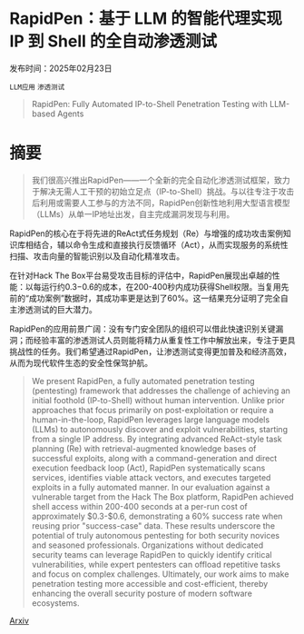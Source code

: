 # RapidPen：基于 LLM 的智能代理实现 IP 到 Shell 的全自动渗透测试

发布时间：2025年02月23日

`LLM应用` `渗透测试`

> RapidPen: Fully Automated IP-to-Shell Penetration Testing with LLM-based Agents

# 摘要

> 我们很高兴推出RapidPen——一个全新的完全自动化渗透测试框架，致力于解决无需人工干预的初始立足点（IP-to-Shell）挑战。与以往专注于攻击后利用或需要人工参与的方法不同，RapidPen创新性地利用大型语言模型（LLMs）从单一IP地址出发，自主完成漏洞发现与利用。

RapidPen的核心在于将先进的ReAct式任务规划（Re）与增强的成功攻击案例知识库相结合，辅以命令生成和直接执行反馈循环（Act），从而实现服务的系统性扫描、攻击向量的智能识别以及自动化精准攻击。

在针对Hack The Box平台易受攻击目标的评估中，RapidPen展现出卓越的性能：以每运行约$0.3-$0.6的成本，在200-400秒内成功获得Shell权限。当复用先前的“成功案例”数据时，其成功率更是达到了60%。这一结果充分证明了完全自主渗透测试的巨大潜力。

RapidPen的应用前景广阔：没有专门安全团队的组织可以借此快速识别关键漏洞；而经验丰富的渗透测试人员则能将精力从重复性工作中解放出来，专注于更具挑战性的任务。我们希望通过RapidPen，让渗透测试变得更加普及和经济高效，从而为现代软件生态的安全性保驾护航。

> We present RapidPen, a fully automated penetration testing (pentesting) framework that addresses
  the challenge of achieving an initial foothold (IP-to-Shell) without human intervention. Unlike prior
  approaches that focus primarily on post-exploitation or require a human-in-the-loop, RapidPen
  leverages large language models (LLMs) to autonomously discover and exploit vulnerabilities, starting from
  a single IP address. By integrating advanced ReAct-style task planning (Re) with retrieval-augmented
  knowledge bases of successful exploits, along with a command-generation and direct execution feedback loop
  (Act), RapidPen systematically scans services, identifies viable attack vectors, and executes targeted
  exploits in a fully automated manner.
  In our evaluation against a vulnerable target from the Hack The Box platform, RapidPen achieved shell
  access within 200-400 seconds at a per-run cost of approximately \$0.3-\$0.6, demonstrating a
  60\% success rate when reusing prior "success-case" data. These results underscore the potential
  of truly autonomous pentesting for both security novices and seasoned professionals. Organizations
  without dedicated security teams can leverage RapidPen to quickly identify critical vulnerabilities,
  while expert pentesters can offload repetitive tasks and focus on complex challenges.
  Ultimately, our work aims to make penetration testing more accessible and cost-efficient,
  thereby enhancing the overall security posture of modern software ecosystems.

[Arxiv](https://arxiv.org/abs/2502.16730)